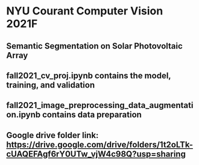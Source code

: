 # NYU Courant Computer Vision 2021F

## Semantic Segmentation on Solar Photovoltaic Array

## fall2021_cv_proj.ipynb contains the model, training, and validation

## fall2021_image_preprocessing_data_augmentation.ipynb contains data preparation

## Google drive folder link: https://drive.google.com/drive/folders/1t2oLTk-cUAQEFAgf6rY0UTw_vjW4c98Q?usp=sharing
